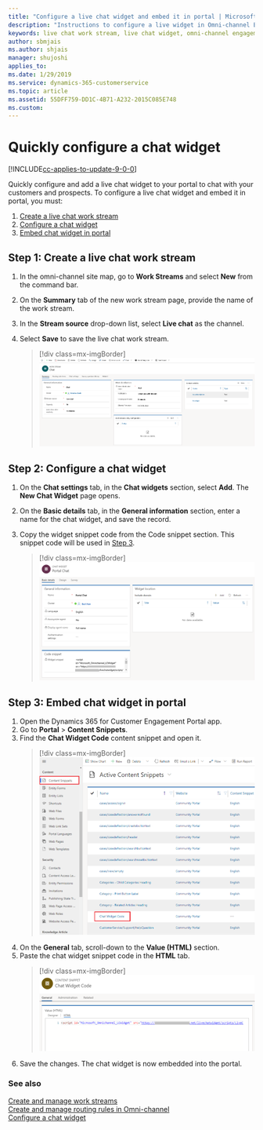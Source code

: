 ```yaml
---
title: "Configure a live chat widget and embed it in portal | MicrosoftDocs"
description: "Instructions to configure a live widget in Omni-channel Engagement Hub and embed it in Dynamics 365 Portal."
keywords: live chat work stream, live chat widget, omni-channel engagement hub
author: sbmjais
ms.author: shjais
manager: shujoshi
applies_to: 
ms.date: 1/29/2019
ms.service: dynamics-365-customerservice
ms.topic: article
ms.assetid: 55DFF759-DD1C-4B71-A232-2015C085E748
ms.custom: 
---
```


# Quickly configure a chat widget

[!INCLUDE[cc-applies-to-update-9-0-0](../../includes/cc_applies_to_update_9_0_0.md)]

Quickly configure and add a live chat widget to your portal to chat with your customers and prospects. To configure a live chat widget and embed it in portal, you must:

1. [Create a live chat work stream](#step-1-create-a-live-chat-work-stream)
2. [Configure a chat widget](#step-2-configure-a-chat-widget)
3. [Embed chat widget in portal](#step-3-embed-chat-widget-in-portal)

## Step 1: Create a live chat work stream

1. In the omni-channel site map, go to **Work Streams** and select **New** from the command bar.
2. On the **Summary** tab of the new work stream page, provide the name of the work stream.
3. In the **Stream source** drop-down list, select **Live chat** as the channel.
4. Select **Save** to save the live chat work stream.

   > [!div class=mx-imgBorder]
   > ![New workstream](../media/omni-channel-new-work-stream.png)

## Step 2: Configure a chat widget

1. On the **Chat settings** tab, in the **Chat widgets** section, select **Add**. The **New Chat Widget** page opens.
2. On the **Basic details** tab, in the **General information** section, enter a name for the chat widget, and save the record.
3. Copy the widget snippet code from the Code snippet section. This snippet code will be used in [Step 3](#step-3-embed-chat-widget-in-portal).

    > [!div class=mx-imgBorder]
    > ![Configure the basic details of a chat widget and copy code snippet of a chat widget](../media/chat-widget-snippet.png "Configure the basic details of a chat widget and copy code snippet of a chat widget")

## Step 3: Embed chat widget in portal

1.	Open the Dynamics 365 for Customer Engagement Portal app.
2.	Go to **Portal** > **Content Snippets**.
3.	Find the **Chat Widget Code** content snippet and open it.
    > [!div class=mx-imgBorder]
    > ![Go to Chat Widget Code content snippet in portal](../media/portal-content-snippet.png "Go to Chat Widget Code content snippet in portal")
4.	On the **General** tab, scroll-down to the **Value (HTML)** section.
5.	Paste the chat widget snippet code in the **HTML** tab.
    > [!div class=mx-imgBorder]
    > ![Paste code snippet of a chat widget](../media/paste-snippet.png "Paste code snippet of a chat widget")
6.	Save the changes. The chat widget is now embedded into the portal.

### See also

[Create and manage work streams](create-work-streams.md) </br>
[Create and manage routing rules in Omni-channel](routing-rules.md) </br>
[Configure a chat widget](set-up-chat-widget.md)
